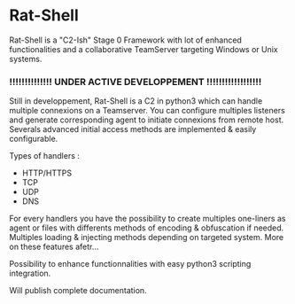 # Rat-Shell
Rat-Shell is a "C2-Ish" Stage 0 Framework with lot of enhanced functionalities and a collaborative TeamServer targeting Windows or Unix systems.

### !!!!!!!!!!!!!!   UNDER ACTIVE DEVELOPPEMENT    !!!!!!!!!!!!!!!!!!

Still in developpement, Rat-Shell is a C2 in python3 which can handle multiple connexions on a Teamserver. You can configure multiples listeners and generate corresponding agent to initiate connexions from remote host. Severals advanced initial access methods are implemented & easily configurable.

Types of handlers :
  - HTTP/HTTPS
  - TCP
  - UDP
  - DNS

For every handlers you have the possibility to create multiples one-liners as agent or files with differents methods of encoding & obfuscation if needed. 
Multiples loading & injecting methods depending on targeted system.
More on these features afetr...

Possibility to enhance functionnalities with easy python3 scripting integration.

Will publish complete documentation.
